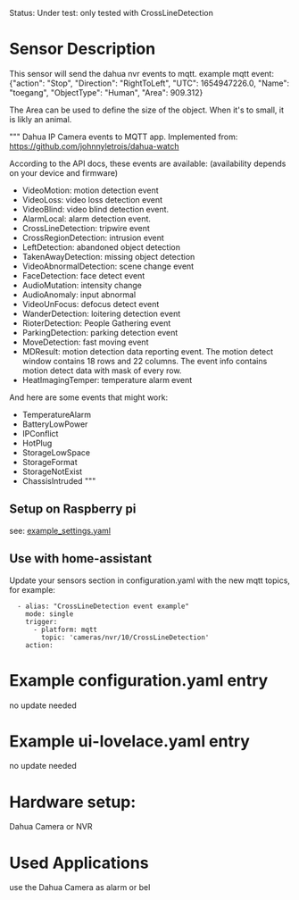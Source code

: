 Status: Under test: only tested with CrossLineDetection

# Sensor Description
This sensor will send the dahua nvr events to mqtt.
example mqtt event:
{"action": "Stop", "Direction": "RightToLeft", "UTC": 1654947226.0, "Name": "toegang", "ObjectType": "Human", "Area": 909.312}

The Area can be used to define the size of the object.  When it's to small, it is likly an animal.  

"""
Dahua IP Camera events to MQTT app. Implemented from: https://github.com/johnnyletrois/dahua-watch


According to the API docs, these events are available: (availability depends on your device and firmware)

 - VideoMotion: motion detection event
 - VideoLoss: video loss detection event
 - VideoBlind: video blind detection event.
 - AlarmLocal: alarm detection event.
 - CrossLineDetection: tripwire event
 - CrossRegionDetection: intrusion event
 - LeftDetection: abandoned object detection
 - TakenAwayDetection: missing object detection
 - VideoAbnormalDetection: scene change event
 - FaceDetection: face detect event
 - AudioMutation: intensity change
 - AudioAnomaly: input abnormal
 - VideoUnFocus: defocus detect event
 - WanderDetection: loitering detection event
 - RioterDetection: People Gathering event
 - ParkingDetection: parking detection event
 - MoveDetection: fast moving event
 - MDResult: motion detection data reporting event. The motion detect window contains 18 rows and 22 columns. The event info contains motion detect data with mask of every row.
 - HeatImagingTemper: temperature alarm event

And here are some events that might work:

 - TemperatureAlarm
 - BatteryLowPower
 - IPConflict
 - HotPlug
 - StorageLowSpace
 - StorageFormat
 - StorageNotExist
 - ChassisIntruded
"""


## Setup on Raspberry pi 
  see: [example_settings.yaml](example_settings.yaml)
  
## Use with home-assistant
Update your sensors section in configuration.yaml with the new mqtt topics, for example:
```
  - alias: "CrossLineDetection event example"
    mode: single
    trigger:
      - platform: mqtt
        topic: 'cameras/nvr/10/CrossLineDetection'    
    action:
```

# Example configuration.yaml entry

no update needed

# Example ui-lovelace.yaml entry

no update needed

# Hardware setup:
Dahua Camera or NVR

# Used Applications

use the Dahua Camera as alarm or bel
